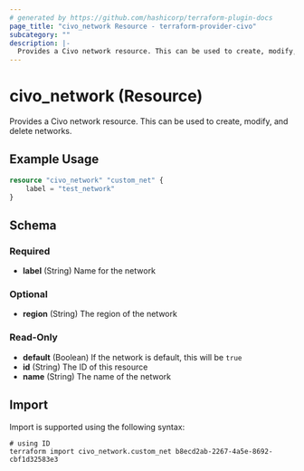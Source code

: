 ```yaml
---
# generated by https://github.com/hashicorp/terraform-plugin-docs
page_title: "civo_network Resource - terraform-provider-civo"
subcategory: ""
description: |-
  Provides a Civo network resource. This can be used to create, modify, and delete networks.
---
```


# civo_network (Resource)

Provides a Civo network resource. This can be used to create, modify, and delete networks.

## Example Usage

```terraform
resource "civo_network" "custom_net" {
    label = "test_network"
}
```

<!-- schema generated by tfplugindocs -->
## Schema

### Required

- **label** (String) Name for the network

### Optional

- **region** (String) The region of the network

### Read-Only

- **default** (Boolean) If the network is default, this will be `true`
- **id** (String) The ID of this resource
- **name** (String) The name of the network

## Import

Import is supported using the following syntax:

```shell
# using ID
terraform import civo_network.custom_net b8ecd2ab-2267-4a5e-8692-cbf1d32583e3
```
